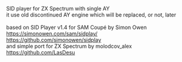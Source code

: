 SID player for ZX Spectrum with single AY
<br/> it use old discontinued AY engine which will be replaced, or not, later 
<br/> 
<br/> based on SID Player v1.4 for SAM Coupé by Simon Owen
<br/> https://simonowen.com/sam/sidplay/
<br/> https://github.com/simonowen/sidplay
<br/> and simple port for ZX Spectrum by molodcov_alex
<br/> https://github.com/LasDesu
<br/> 


